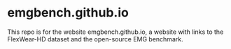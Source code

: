 # emgbench.github.io

This repo is for the website emgbench.github.io, a website with links to the FlexWear-HD dataset and the open-source EMG benchmark. 
